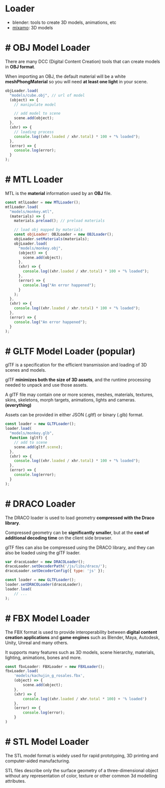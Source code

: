 #  Loader

- blender: tools to create 3D models, animations, etc
- [mixamo](https://www.mixamo.com): 3D models

# #  OBJ Model Loader

There are many DCC (Digital Content Creation) tools that can create models in **OBJ format**.

When importing an OBJ, the default material will be a white **meshPhongMaterial** so you will need **at least one light** in your scene.

```javascript
objLoader.load(
  "models/cube.obj", // url of model
  (object) => {
    // manipulate model

    // add model to scene
    scene.add(object);
  },
  (xhr) => {
    // loading process
    console.log((xhr.loaded / xhr.total) * 100 + "% loaded");
  },
  (error) => {
    console.log(error);
  }
);
```

# #  MTL Loader

MTL is the **material** information used by an **OBJ** file.

```javascript
const mtlLoader = new MTLLoader();
mtlLoader.load(
  "models/monkey.mtl",
  (materials) => {
    materials.preload(); // preload materials

    // load obj mapped by materials
    const objLoader: OBJLoader = new OBJLoader();
    objLoader.setMaterials(materials);
    objLoader.load(
      "models/monkey.obj",
      (object) => {
        scene.add(object);
      },
      (xhr) => {
        console.log((xhr.loaded / xhr.total) * 100 + "% loaded");
      },
      (error) => {
        console.log("An error happened");
      }
    );
  },
  (xhr) => {
    console.log((xhr.loaded / xhr.total) * 100 + "% loaded");
  },
  (error) => {
    console.log("An error happened");
  }
);
```

# #  GLTF Model Loader (popular)

glTF is a specification for the efficient transmission and loading of 3D scenes and models.

glTF **minimizes both the size of 3D assets**, and the runtime processing needed to unpack and use those assets.

A glTF file may contain one or more scenes, meshes, materials, textures, skins, skeletons, morph targets, animations, lights and cameras. **(everything)**

Assets can be provided in either JSON (.gltf) or binary (.glb) format.

```javascript
const loader = new GLTFLoader();
loader.load(
  "models/monkey.glb",
  function (gltf) {
    // add to scene
    scene.add(gltf.scene);
  },
  (xhr) => {
    console.log((xhr.loaded / xhr.total) * 100 + "% loaded");
  },
  (error) => {
    console.log(error);
  }
);
```

# #  DRACO Loader

The DRACO loader is used to load geometry **compressed with the Draco library**.

Compressed geometry can be **significantly smaller**, but at the **cost of additional decoding time** on the client side browser.

glTF files can also be compressed using the DRACO library, and they can also be loaded using the glTF loader.

```javascript
var dracoLoader = new DRACOLoader();
dracoLoader.setDecoderPath('/js/libs/draco/');
dracoLoader.setDecoderConfig({ type: 'js' });

const loader = new GLTFLoader();
loader.setDRACOLoader(dracoLoader);
loader.load(
    // ...
);
```

# #  FBX Model Loader
The FBX format is used to provide interoperability between **digital content creation applications** and **game engines** such as Blender, Maya, Autodesk, Unity, Unreal and many others. 

It supports many features such as 3D models, scene hierarchy, materials, lighting, animations, bones and more.

```javascript
const fbxLoader: FBXLoader = new FBXLoader();
fbxLoader.load(
    'models/kachujin_g_rosales.fbx',
    (object) => {
        scene.add(object);
    },
    (xhr) => {
        console.log((xhr.loaded / xhr.total * 100) + '% loaded')
    },
    (error) => {
        console.log(error);
    }
)
```

# #  STL Model Loader

The STL model format is widely used for rapid prototyping, 3D printing and computer-aided manufacturing.

STL files describe only the surface geometry of a three-dimensional object without any representation of color, texture or other common 3d modelling attributes.
